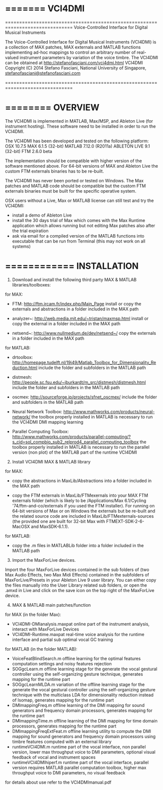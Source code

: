 
=======
VCI4DMI
=======

==============================================================================
Voice-Controlled Interface for Digital Musical Instruments

The Voice-Controlled Interface for Digital Musical Instruments (VCI4DMI) 
is a collection of MAX patches, MAX externals and MATLAB functions 
implementing ad-hoc mappings to control an arbitrary number of real-valued
instrument parameters by variation of the voice timbre.
The VCI4DMI can be obtained at http://stefanofasciani.com/vci4dmi.html
VCI4DMI Copyright (C) 2014 Stefano Fasciani, National University of Singapore,
stefanofasciani@stefanofasciani.com

==============================================================================


========
OVERVIEW
========

The VCI4DMI is implemented in MATLAB, Max/MSP, and Ableton Live (for instrument hosting).
These software need to be installed in order to run the VCI4DMI.

The VCI4DMI has been developed and tested on the following platform:
OSX 10.7.5
MAX 6.1.5 (32-bit)
MATLAB 7.12.0 (R2011a)
ABLETON LIVE 9.1 (32-bit)
FTM 2.6.0 beta

The implementation should be compatible with higher version of the software mentioned above.
For 64-bit versions of MAX and Ableton Live the custom FTM externals binaries has to be re-built.

The VCI4DMI has never been ported or tested on Windows. The Max patches and MATLAB code should
be compatible but the custom FTM externals binaries must be built for the specific operative system.

OSX users without a Live, Max or MATLAB license can still test and try the VCI4DMI:
- install a demo of Ableton Live
- install the 30 days trial of Max which comes with the Max Runtime application which allows running but not editing Max patches also after the trial expiration
- ask via email for a compiled version of the MATLAB functions into executable that can be run from Terminal (this may not work on all systems)


============
INSTALLATION
============

1) Download and install the following third party MAX & MATLAB libraries/toolboxes:

for MAX:
- FTM: http://ftm.ircam.fr/index.php/Main_Page
install or copy the externals and abstractions in a folder included in the MAX path

- analyzer~: http://web.media.mit.edu/~tristan/maxmsp.html
install or copy the external in a folder included in the MAX path

- netsend~: http://www.nullmedium.de/dev/netsend~/
copy the externals in a folder included in the MAX path


for MATLAB:
- drtoolbox: http://homepage.tudelft.nl/19j49/Matlab_Toolbox_for_Dimensionality_Reduction.html
include the folder and subfolders in the MATLAB path

- distmesh: http://people.sc.fsu.edu/~jburkardt/m_src/distmesh/distmesh.html
include the folder and subfolders in the MATLAB path

- oscmex: http://sourceforge.jp/projects/sfnet_oscmex/
include the folder and subfolders in the MATLAB path

- Neural Network Toolbox: http://www.mathworks.com/products/neural-network/
the toolbox properly installed in MATLAB is necessary to run the VCI4DMI DMI mapping learning

- Parallel Computing Toolbox: http://www.mathworks.com/products/parallel-computing/?s_cid=sol_compbio_sub2_relprod4_parallel_computing_toolbox
the toolbox properly installed in MATLAB is necessary to run the parallel version (non plot) of the MATLAB part of the runtime VCI4DMI  



2) Install VCI4DMI MAX & MATLAB library

for MAX:
- copy the abstractions in MaxLib/Abstractions into a folder included in the MAX path

- copy the FTM externals in MaxLib/FTMexernals into your MAX FTM externals folder (which is likely to be /Applications/Max 6.1/Cycling '74/ftm-and-co/externals if you used the FTM installer). For running on 64-bit versions of Max or on Windows the externals but be re-built and the related source code are included in MaxLib/FTMexternals-sources (the provided one are built for 32-bit Max with FTMEXT-SDK-2-6-MacOSX and MaxSDK-6.1.1).


for MATLAB:
- copy the .m files in MATLABLib folder into a folder included in the MATLAB path



3) Import the MaxForLive devices.

Import the four MaxForLive devices contained in the sub folders of (two Max Audio Effects, two Max Midi Effects) contained in the subfolders of MaxForLive/Presets in your Ableton Live 9 user library.
You can either copy the files manually into the User Library related sub folders, or open the .amxd in Live and click on the save icon on the top right of the MaxForLive device.



4) MAX & MATLAB main patches/function

for MAX (in the folder Max):
- VCI4DMI-DMIanalysis.maxpat online part of the instrument analysis, interact with MaxForLive Devices
- VCI4DMI-Runtime.maxpat real-time voice analysis for the runtime interface and partial sub optimal vocal GC training

for MATLAB (in the folder MATLAB):
- VoiceFeatBlindSearch.m offline learning for the optimal features computation settings and noisy features rejection
- SOGgcLearn.m offline learning stage for the generate the vocal gestural controller using the self-organizing gesture technique, generates mapping for the runtime part
- SOGgcLearnMLDA.m variation of the offline learning stage for the generate the vocal gestural controller using the self-organizing gesture technique with the multiclass LDA for dimensionality reduction instead of Isomap, generates mapping for the runtime part
- DMImappingFreq.m offline learning of the DMI mapping for sound generators and frequency domain processors, generates mapping for the runtime part
- DMImappingTime.m offline learning of the DMI mapping for time domain processors, generates mapping for the runtime part
- DMImappingFreqExtFeat.m offline learning utility to compute the DMI mapping for sound generators and frequency domain processors using timbre features computed with an external library
- runtimeVCI4DMI.m runtime part of the vocal interface, non parallel version, lower max throughput voice to DMI parameters, optional visual feedback of vocal and instrument spaces
- runtimeVCI4DMIhiperf.m runtime part of the vocal interface, parallel version requires MATLAB parallel computation toolbox, higher max throughput voice to DMI parameters, no visual feedback




for details about use refer to the VCI4DMImanual.pdf



